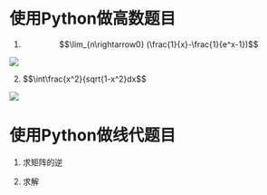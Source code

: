 # 使用Python做高数题目
1)  $$\lim_{n\rightarrow0} (\frac{1}{x}-\frac{1}{e^x-1})$$   

![](https://github.com/lanruoshengchunxia/swi-homework/raw/gh-pages/images/求极限.png)

2) $$\int\frac{x^2}{sqrt{1-x^2}dx$$

![](https://github.com/lanruoshengchunxia/swi-homework/raw/gh-pages/images/求定积分.png)
# 使用Python做线代题目
1) 求矩阵的逆

2) 求解
